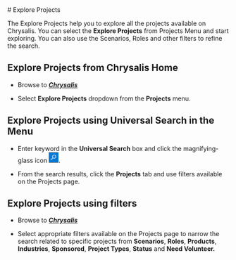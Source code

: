 </br>
</br>
# Explore Projects

The Explore Projects help you to explore all the projects available on Chrysalis. You can select the **Explore Projects** from Projects Menu and start exploring. 
You can also use the Scenarios, Roles and other filters to refine the search.

## Explore Projects from Chrysalis Home

-  Browse to [**_Chrysalis_**](https://aka.ms/chrysalis)

-  Select **Explore Projects** dropdown from the **Projects** menu.


## Explore Projects using Universal Search in the Menu

- Enter keyword in the **Universal Search** box and click the magnifying-glass icon ![search icon.png](/attachments/search%20icon-734e99dc-4136-4271-a133-4915a28e8e95.png).

- From the search results, click the **Projects** tab and use filters available on the Projects page.

## Explore Projects using filters


 - Browse to [**_Chrysalis_**](https://aka.ms/Chrysalis)

 - Select appropriate filters available on the Projects page to narrow the search related to specific projects from **Scenarios**, **Roles**,
  **Products**, **Industries**, **Sponsored**, **Project Types**, **Status** and **Need Volunteer.**
</br>
</br>
